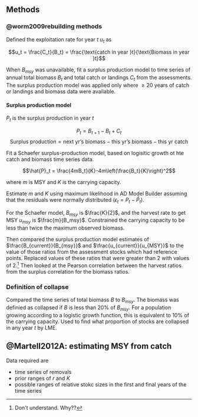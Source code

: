 ## Methods

### @worm2009rebuilding methods
Defined the exploitation rate for year $t$ $u_t$ as 

$$u_t = \frac{C_t}{B_t} = \frac{\text{catch in year }t}{\text{Biomass in year }t}$$

When $B_{msy}$ was unavailable, fit a surplus production model to time series of annual total biomass $B_t$ and total catch or landings $C_t$ from the assessments. The surplus production model was applied only where $\geq 20$ years of catch or landings and biomass data were available. 


#### Surplus production model
$P_t$ is the surplus production in year $t$

$$P_t = B_{t+1} - B_t + C_t$$
$$\text{Surplus production} = \text{next yr's biomass} - \text{this yr's biomass} - \text{this yr catch}$$

Fit a Schaefer surplus-production model, based on logisitic growth ot hte catch and biomass time series data. 

$$\hat{P}_t = \frac{4mB_t}{K}-4m\left(\frac{B_t}{K}\right)^2$$

where $m$ is MSY and $K$ is the carrying capacity. 

Estimate $m$ and $K$ using maximum likelihood in AD Model Builder assuming that the residuals were normally distributed ($\epsilon_t = P_t - \hat{P}_t$). 

For the Schaefer model, $B_{msy}$ is $\frac{K}{2}$, and the harvest rate to get MSY $u_{msy}$ is $\frac{m}{B_msy}$. Constrained the carrying capacity to be less than twice the maximum observed biomass. 

Then compared the surplus production model estimates of $\frac{B_{current}}{B_{msy}}$ and $\frac{u_{current}}{u_{MSY}}$ to the value of those ratios from the assessment stocks which had reference points. Replaced values of these ratios that were greater than 2 with values of 2.[^1] Then looked at the Pearson correlation between the harvest ratios from the surplus correlation for the biomass ratios. 

[^1]: Don't understand. Why??

### Definition of collapse
Compared the time series of total biomass $B$ to $B_{msy}$. The biomass was definied as collapsed if $B$ is less than 20% of $B_{msy}$. For a population growing according to a logistic growth function, this is equivalent to 10% of the carrying capacity. Used to find what proportion of stocks are collapsed in any year $t$ by LME. 

## @Martell2012A: estimating MSY from catch
Data required are

+ time series of removals 
+ prior ranges of $r$ and $K$
+ possible ranges of relative stokc sizes in the first and final years of the time series